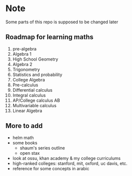 # Note
Some parts of this repo is supposed to be changed later

## Roadmap for learning maths
1. pre-algebra
2. Algebra 1
3. High School Geometry
4. Algebra 2
5. Trigonometry
6. Statistics and probability
7. College Algebra
8. Pre-calculus
9. Differential calculus
10. Integral calculus
11. AP/College calculus AB
12. Multivariable calculus
13. Linear Algebra



## More to add 
- helm math
- some books
  - shaum's series outline
  - open stax
- look at ossu, khan academy & my college curriculums
- high-ranked colleges: stanford, mit, oxford, uc davis, etc. 
- reference for some concepts in arabic 
